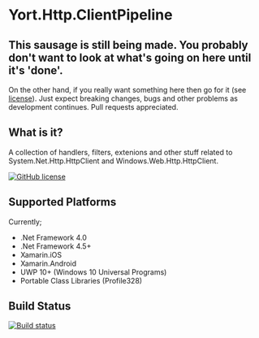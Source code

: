 # Yort.Http.ClientPipeline

## This sausage is still being made. You probably don't want to look at what's going on here until it's 'done'.
On the other hand, if you really want something here then go for it (see [license](https://github.com/Yortw/Yort.Http.Pipeline/blob/master/LICENSE.md)). Just expect breaking changes, bugs and other problems as development continues. Pull requests appreciated.

## What is it?
A collection of handlers, filters, extenions and other stuff related to System.Net.Http.HttpClient and Windows.Web.Http.HttpClient.

[![GitHub license](https://img.shields.io/github/license/mashape/apistatus.svg)](https://github.com/Yortw/Yort.Http.Pipeline/blob/master/LICENSE.md) 

## Supported Platforms
Currently;

* .Net Framework 4.0
* .Net Framework 4.5+
* Xamarin.iOS 
* Xamarin.Android 
* UWP 10+ (Windows 10 Universal Programs)
* Portable Class Libraries (Profile328)

## Build Status

[![Build status](https://ci.appveyor.com/api/projects/status/k9imok6mnts96wc3?svg=true)](https://ci.appveyor.com/project/Yortw/yort-http-pipeline)
